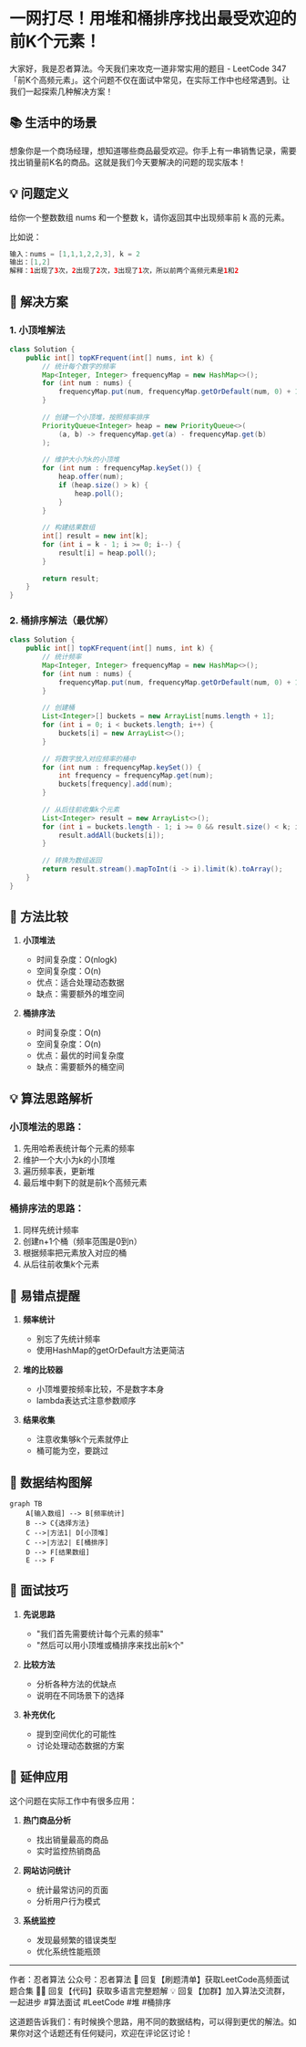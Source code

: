 # 一网打尽！用堆和桶排序找出最受欢迎的前K个元素！

大家好，我是忍者算法。今天我们来攻克一道非常实用的题目 - LeetCode 347「前K个高频元素」。这个问题不仅在面试中常见，在实际工作中也经常遇到。让我们一起探索几种解决方案！

## 📚 生活中的场景

想象你是一个商场经理，想知道哪些商品最受欢迎。你手上有一串销售记录，需要找出销量前K名的商品。这就是我们今天要解决的问题的现实版本！

## 💡 问题定义

给你一个整数数组 nums 和一个整数 k，请你返回其中出现频率前 k 高的元素。

比如说：
```java
输入：nums = [1,1,1,2,2,3], k = 2
输出：[1,2]
解释：1出现了3次，2出现了2次，3出现了1次，所以前两个高频元素是1和2
```

## 🤔 解决方案

### 1. 小顶堆解法
```java
class Solution {
    public int[] topKFrequent(int[] nums, int k) {
        // 统计每个数字的频率
        Map<Integer, Integer> frequencyMap = new HashMap<>();
        for (int num : nums) {
            frequencyMap.put(num, frequencyMap.getOrDefault(num, 0) + 1);
        }
        
        // 创建一个小顶堆，按照频率排序
        PriorityQueue<Integer> heap = new PriorityQueue<>(
            (a, b) -> frequencyMap.get(a) - frequencyMap.get(b)
        );
        
        // 维护大小为k的小顶堆
        for (int num : frequencyMap.keySet()) {
            heap.offer(num);
            if (heap.size() > k) {
                heap.poll();
            }
        }
        
        // 构建结果数组
        int[] result = new int[k];
        for (int i = k - 1; i >= 0; i--) {
            result[i] = heap.poll();
        }
        
        return result;
    }
}
```

### 2. 桶排序解法（最优解）
```java
class Solution {
    public int[] topKFrequent(int[] nums, int k) {
        // 统计频率
        Map<Integer, Integer> frequencyMap = new HashMap<>();
        for (int num : nums) {
            frequencyMap.put(num, frequencyMap.getOrDefault(num, 0) + 1);
        }
        
        // 创建桶
        List<Integer>[] buckets = new ArrayList[nums.length + 1];
        for (int i = 0; i < buckets.length; i++) {
            buckets[i] = new ArrayList<>();
        }
        
        // 将数字放入对应频率的桶中
        for (int num : frequencyMap.keySet()) {
            int frequency = frequencyMap.get(num);
            buckets[frequency].add(num);
        }
        
        // 从后往前收集k个元素
        List<Integer> result = new ArrayList<>();
        for (int i = buckets.length - 1; i >= 0 && result.size() < k; i--) {
            result.addAll(buckets[i]);
        }
        
        // 转换为数组返回
        return result.stream().mapToInt(i -> i).limit(k).toArray();
    }
}
```

## 📝 方法比较

1. **小顶堆法**
   - 时间复杂度：O(nlogk)
   - 空间复杂度：O(n)
   - 优点：适合处理动态数据
   - 缺点：需要额外的堆空间

2. **桶排序法**
   - 时间复杂度：O(n)
   - 空间复杂度：O(n)
   - 优点：最优的时间复杂度
   - 缺点：需要额外的桶空间

## 💡 算法思路解析

### 小顶堆法的思路：
1. 先用哈希表统计每个元素的频率
2. 维护一个大小为k的小顶堆
3. 遍历频率表，更新堆
4. 最后堆中剩下的就是前k个高频元素

### 桶排序法的思路：
1. 同样先统计频率
2. 创建n+1个桶（频率范围是0到n）
3. 根据频率把元素放入对应的桶
4. 从后往前收集k个元素

## 🎯 易错点提醒

1. **频率统计**
   - 别忘了先统计频率
   - 使用HashMap的getOrDefault方法更简洁

2. **堆的比较器**
   - 小顶堆要按频率比较，不是数字本身
   - lambda表达式注意参数顺序

3. **结果收集**
   - 注意收集够k个元素就停止
   - 桶可能为空，要跳过

## 🎨 数据结构图解

```mermaid
graph TB
    A[输入数组] --> B[频率统计]
    B --> C{选择方法}
    C -->|方法1| D[小顶堆]
    C -->|方法2| E[桶排序]
    D --> F[结果数组]
    E --> F
```

## 🌟 面试技巧

1. **先说思路**
   - "我们首先需要统计每个元素的频率"
   - "然后可以用小顶堆或桶排序来找出前k个"

2. **比较方法**
   - 分析各种方法的优缺点
   - 说明在不同场景下的选择

3. **补充优化**
   - 提到空间优化的可能性
   - 讨论处理动态数据的方案

## 🎩 延伸应用

这个问题在实际工作中有很多应用：

1. **热门商品分析**
   - 找出销量最高的商品
   - 实时监控热销商品

2. **网站访问统计**
   - 统计最常访问的页面
   - 分析用户行为模式

3. **系统监控**
   - 发现最频繁的错误类型
   - 优化系统性能瓶颈

---
作者：忍者算法
公众号：忍者算法
🎁 回复【刷题清单】获取LeetCode高频面试题合集
🧑‍💻 回复【代码】获取多语言完整题解
💡 回复【加群】加入算法交流群，一起进步
#算法面试 #LeetCode #堆 #桶排序

这道题告诉我们：有时候换个思路，用不同的数据结构，可以得到更优的解法。如果你对这个话题还有任何疑问，欢迎在评论区讨论！